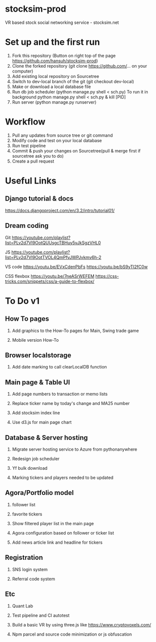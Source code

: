 # stocksim-prod
VR based stock social networking service - stocksim.net

# Set up and the first run
1. Fork this repository (Button on right top of the page https://github.com/hansuh/stocksim-prod)
2. Clone the forked repository (git clone https://github.com/... on your computer)
3. Add existing local repository on Sourcetree
4. Switch to dev-local branch of the git (git checkout dev-local)
6. Make or download a local database file
7. Run db job scheduler (python manage.py shell < sch.py)
To run it in background
python manage.py shell < sch.py &
kill [PID]
8. Run server (python manage.py runserver)

# Workflow
1. Pull any updates from source tree or git command
2. Modify code and test on your local database
3. Run test pipeline
4. Commit & push your changes on Sourcetree(pull & merge first if sourcetree ask you to do)
5. Create a pull request

# Useful Links

## Django tutorial & docs
https://docs.djangoproject.com/en/3.2/intro/tutorial01/

## Dream coding
Git
https://youtube.com/playlist?list=PLv2d7VI9OotQUUsgcTBHuy5vJkSgzVHL0

JS
https://youtube.com/playlist?list=PLv2d7VI9OotTVOL4QmPfvJWPJvkmv6h-2

VS code
https://youtu.be/EVxCdenPbFs
https://youtu.be/bS9yTI2fC0w

CSS flexbox
https://youtu.be/7neASrWEFEM
https://css-tricks.com/snippets/css/a-guide-to-flexbox/

# To Do v1

## How To pages

1. Add graphics to the How-To pages for Main, Swing trade game

2. Mobile version How-To

## Browser localstorage

1. Add date marking to call clearLocalDB function

## Main page & Table UI

1. Add page numbers to transaction or memo lists

2. Replace ticker name by today's change and MA25 number

3. Add stocksim index line

4. Use d3.js for main page chart

## Database & Server hosting

1. Migrate server hosting service to Azure from pythonanywhere

2. Redesign job scheduler

3. Yf bulk download

4. Marking tickers and players needed to be updated

## Agora/Portfolio model

1. follower list

2. favorite tickers

3. Show filtered player list in the main page

4. Agora configuration based on follower or ticker list

5. Add news article link and headline for tickers

## Registration

1. SNS login system

2. Referral code system

## Etc

1. Quant Lab

2. Test pipeline and CI autotest

3. Build a basic VR by using three.js like https://www.cryptovoxels.com/

4. Npm parcel and source code minimization or js obfuscation
